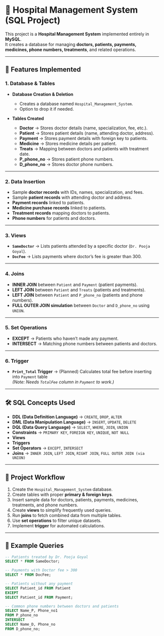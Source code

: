 # 🏥 Hospital Management System (SQL Project)

This project is a **Hospital Management System** implemented entirely in **MySQL**.  
It creates a database for managing **doctors, patients, payments, medicines, phone numbers, treatments**, and related operations.

---

## 📌 Features Implemented

### 1. **Database & Tables**
- **Database Creation & Deletion**
  - Creates a database named `Hospital_Management_System`.
  - Option to drop it if needed.

- **Tables Created**
  - **Doctor** → Stores doctor details (name, specialization, fee, etc.).
  - **Patient** → Stores patient details (name, attending doctor, address).
  - **Payment** → Stores payment details with foreign key to patients.
  - **Medicine** → Stores medicine details per patient.
  - **Treats** → Mapping between doctors and patients with treatment date.
  - **P_phone_no** → Stores patient phone numbers.
  - **D_phone_no** → Stores doctor phone numbers.

---

### 2. **Data Insertion**
- Sample **doctor records** with IDs, names, specialization, and fees.
- Sample **patient records** with attending doctor and address.
- **Payment records** linked to patients.
- **Medicine purchase records** linked to patients.
- **Treatment records** mapping doctors to patients.
- **Phone numbers** for patients and doctors.

---

### 3. **Views**
- **`SameDoctor`** → Lists patients attended by a specific doctor (`Dr. Pooja Goyal`).
- **`DocFee`** → Lists payments where doctor’s fee is greater than 300.

---

### 4. **Joins**
- **INNER JOIN** between `Patient` and `Payment` (patient payments).
- **LEFT JOIN** between `Patient` and `Treats` (patients and treatments).
- **LEFT JOIN** between `Patient` and `P_phone_no` (patients and phone numbers).
- **FULL OUTER JOIN simulation** between `Doctor` and `D_phone_no` using `UNION`.

---

### 5. **Set Operations**
- **EXCEPT** → Patients who haven’t made any payment.
- **INTERSECT** → Matching phone numbers between patients and doctors.

---

### 6. **Trigger**
- **`Print_Total` Trigger** → (Planned) Calculates total fee before inserting into `Payment` table  
  *(Note: Needs `TotalFee` column in `Payment` to work.)*

---

## 🛠 SQL Concepts Used
- **DDL (Data Definition Language)** → `CREATE`, `DROP`, `ALTER`
- **DML (Data Manipulation Language)** → `INSERT`, `UPDATE`, `DELETE`
- **DQL (Data Query Language)** → `SELECT`, `WHERE`, `JOIN`, `UNION`
- **Constraints** → `PRIMARY KEY`, `FOREIGN KEY`, `UNIQUE`, `NOT NULL`
- **Views**
- **Triggers**
- **Set Operators** → `EXCEPT`, `INTERSECT`
- **Joins** → `INNER JOIN`, `LEFT JOIN`, `RIGHT JOIN`, `FULL OUTER JOIN (via UNION)`

---

## 📂 Project Workflow
1. Create the `Hospital_Management_System` database.
2. Create tables with proper **primary & foreign keys**.
3. Insert sample data for doctors, patients, payments, medicines, treatments, and phone numbers.
4. Create **views** to simplify frequently used queries.
5. Run **joins** to fetch combined data from multiple tables.
6. Use **set operations** to filter unique datasets.
7. Implement **trigger** for automated calculations.

---

## 📸 Example Queries
```sql
-- Patients treated by Dr. Pooja Goyal
SELECT * FROM SameDoctor;

-- Payments with Doctor fee > 300
SELECT * FROM DocFee;

-- Patients without any payment
SELECT Patient_id FROM Patient
EXCEPT
SELECT Patient_id FROM Payment;

-- Common phone numbers between doctors and patients
SELECT Name_P, Phone_no1
FROM P_phone_no
INTERSECT
SELECT Name_D, Phone_no
FROM D_phone_no;
